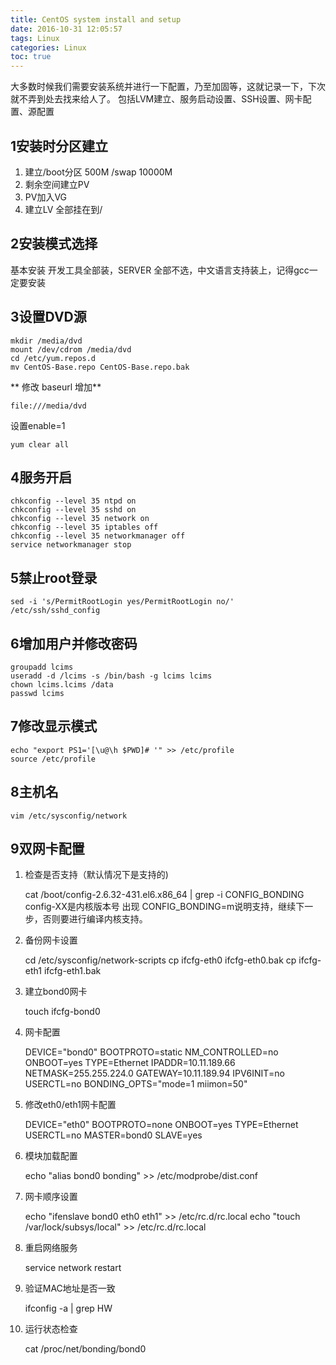 ```yaml
---
title: CentOS system install and setup
date: 2016-10-31 12:05:57
tags: Linux
categories: Linux
toc: true
---
```

大多数时候我们需要安装系统并进行一下配置，乃至加固等，这就记录一下，下次就不弄到处去找来给人了。
包括LVM建立、服务启动设置、SSH设置、网卡配置、源配置
<!--more-->
## 1安装时分区建立
1. 建立/boot分区 500M /swap 10000M
2. 剩余空间建立PV
3. PV加入VG
4. 建立LV 全部挂在到/
## 2安装模式选择
基本安装 开发工具全部装，SERVER 全部不选，中文语言支持装上，记得gcc一定要安装
## 3设置DVD源
	mkdir /media/dvd
	mount /dev/cdrom /media/dvd
	cd /etc/yum.repos.d
	mv CentOS-Base.repo CentOS-Base.repo.bak
** 修改 baseurl 增加**

	file:///media/dvd
设置enable=1

	yum clear all
## 4服务开启
	chkconfig --level 35 ntpd on
	chkconfig --level 35 sshd on
	chkconfig --level 35 network on
	chkconfig --level 35 iptables off
	chkconfig --level 35 networkmanager off
	service networkmanager stop
## 5禁止root登录
	sed -i 's/PermitRootLogin yes/PermitRootLogin no/' /etc/ssh/sshd_config
## 6增加用户并修改密码
	groupadd lcims
	useradd -d /lcims -s /bin/bash -g lcims lcims
	chown lcims.lcims /data
	passwd lcims
## 7修改显示模式
	echo "export PS1='[\u@\h $PWD]# '" >> /etc/profile
	source /etc/profile
## 8主机名
	vim /etc/sysconfig/network
## 9双网卡配置

1. 检查是否支持（默认情况下是支持的)

	cat /boot/config-2.6.32-431.el6.x86_64 | grep -i CONFIG_BONDING
config-XX是内核版本号 出现 CONFIG_BONDING=m说明支持，继续下一步，否则要进行编译内核支持。
2. 备份网卡设置

	cd /etc/sysconfig/network-scripts
	cp ifcfg-eth0 ifcfg-eth0.bak
	cp ifcfg-eth1 ifcfg-eth1.bak
3. 建立bond0网卡

	touch ifcfg-bond0
4.  网卡配置

	DEVICE="bond0"
	BOOTPROTO=static
	NM_CONTROLLED=no
	ONBOOT=yes
	TYPE=Ethernet
	IPADDR=10.11.189.66
	NETMASK=255.255.224.0
	GATEWAY=10.11.189.94
	IPV6INIT=no
	USERCTL=no
	BONDING_OPTS="mode=1 miimon=50"
5.  修改eth0/eth1网卡配置

	DEVICE="eth0"
	BOOTPROTO=none
	ONBOOT=yes
	TYPE=Ethernet
	USERCTL=no
	MASTER=bond0
	SLAVE=yes

6.  模块加载配置

	echo "alias bond0 bonding" >> /etc/modprobe/dist.conf
7.  网卡顺序设置

	echo "ifenslave bond0 eth0 eth1" >> /etc/rc.d/rc.local
	echo "touch /var/lock/subsys/local" >> /etc/rc.d/rc.local
8. 重启网络服务

	service network restart
9. 验证MAC地址是否一致

	ifconfig -a | grep HW
10. 运行状态检查

	cat /proc/net/bonding/bond0
